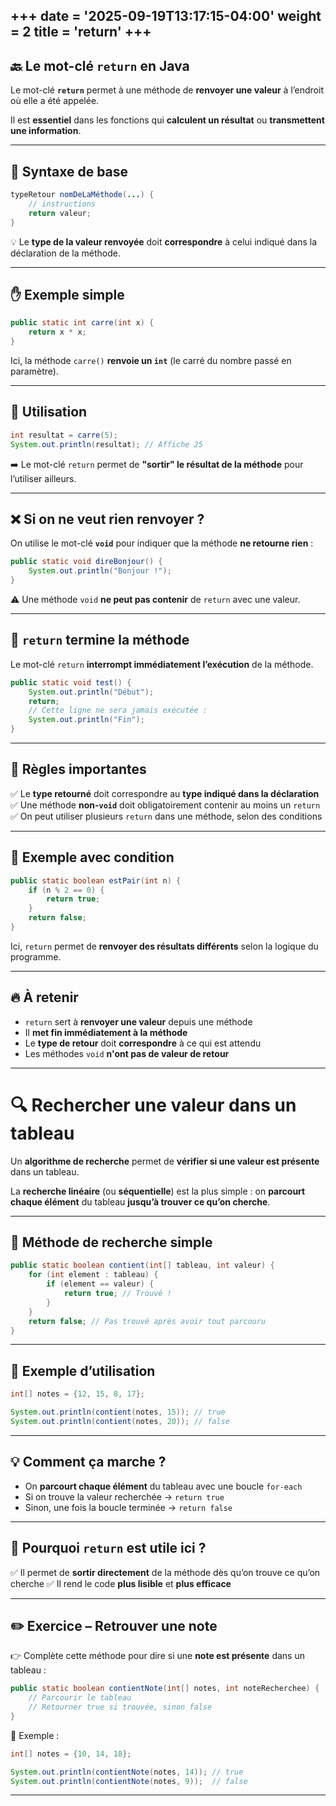 +++
date = '2025-09-19T13:17:15-04:00'
weight = 2
title = 'return'
+++
---

## 🔙 Le mot-clé `return` en Java

Le mot-clé **`return`** permet à une méthode de **renvoyer une valeur** à l’endroit où elle a été appelée.

Il est **essentiel** dans les fonctions qui **calculent un résultat** ou **transmettent une information**.

---

## 🧱 Syntaxe de base

```java
typeRetour nomDeLaMéthode(...) {
    // instructions
    return valeur;
}
```

💡 Le **type de la valeur renvoyée** doit **correspondre** à celui indiqué dans la déclaration de la méthode.

---

## ✋ Exemple simple

```java
public static int carre(int x) {
    return x * x;
}
```

Ici, la méthode `carre()` **renvoie un `int`** (le carré du nombre passé en paramètre).

---

## 🧪 Utilisation

```java
int resultat = carre(5);
System.out.println(resultat); // Affiche 25
```

➡️ Le mot-clé `return` permet de **"sortir" le résultat de la méthode** pour l’utiliser ailleurs.

---

## ❌ Si on ne veut rien renvoyer ?

On utilise le mot-clé **`void`** pour indiquer que la méthode **ne retourne rien** :

```java
public static void direBonjour() {
    System.out.println("Bonjour !");
}
```

⚠️ Une méthode `void` **ne peut pas contenir** de `return` avec une valeur.

---

## 🛑 `return` termine la méthode

Le mot-clé `return` **interrompt immédiatement l’exécution** de la méthode.

```java
public static void test() {
    System.out.println("Début");
    return;
    // Cette ligne ne sera jamais exécutée :
    System.out.println("Fin");
}
```

---

## 🎯 Règles importantes

✅ Le **type retourné** doit correspondre au **type indiqué dans la déclaration**
✅ Une méthode **non-`void`** doit obligatoirement contenir au moins un `return`
✅ On peut utiliser plusieurs `return` dans une méthode, selon des conditions

---

## 🔁 Exemple avec condition

```java
public static boolean estPair(int n) {
    if (n % 2 == 0) {
        return true;
    }
    return false;
}
```

Ici, `return` permet de **renvoyer des résultats différents** selon la logique du programme.

---

## 🔥 À retenir

* `return` sert à **renvoyer une valeur** depuis une méthode
* Il **met fin immédiatement à la méthode**
* Le **type de retour** doit **correspondre** à ce qui est attendu
* Les méthodes `void` **n'ont pas de valeur de retour**

---

# 🔍 Rechercher une valeur dans un tableau

Un **algorithme de recherche** permet de **vérifier si une valeur est présente** dans un tableau.

La **recherche linéaire** (ou **séquentielle**) est la plus simple : on **parcourt chaque élément** du tableau **jusqu’à trouver ce qu’on cherche**.

---

## 🧱 Méthode de recherche simple

```java
public static boolean contient(int[] tableau, int valeur) {
    for (int element : tableau) {
        if (element == valeur) {
            return true; // Trouvé !
        }
    }
    return false; // Pas trouvé après avoir tout parcouru
}
```

---

## 🔎 Exemple d’utilisation

```java
int[] notes = {12, 15, 8, 17};

System.out.println(contient(notes, 15)); // true
System.out.println(contient(notes, 20)); // false
```

---

## 💡 Comment ça marche ?

* On **parcourt chaque élément** du tableau avec une boucle `for-each`
* Si on trouve la valeur recherchée → `return true`
* Sinon, une fois la boucle terminée → `return false`

---

## 🎯 Pourquoi `return` est utile ici ?

✅ Il permet de **sortir directement** de la méthode dès qu’on trouve ce qu’on cherche
✅ Il rend le code **plus lisible** et **plus efficace**

---

## ✏️ Exercice – Retrouver une note

👉 Complète cette méthode pour dire si une **note est présente** dans un tableau :

```java
public static boolean contientNote(int[] notes, int noteRecherchee) {
    // Parcourir le tableau
    // Retourner true si trouvée, sinon false
}
```

🔹 Exemple :

```java
int[] notes = {10, 14, 18};

System.out.println(contientNote(notes, 14)); // true
System.out.println(contientNote(notes, 9));  // false
```

---
